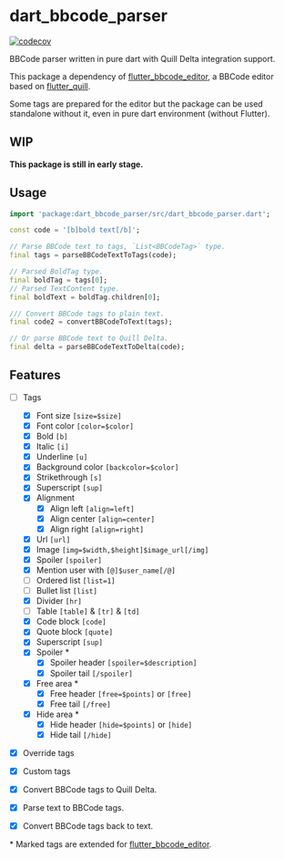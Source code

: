 # dart_bbcode_parser

[![codecov](https://codecov.io/gh/realth000/dart_bbcode_parser/graph/badge.svg?token=II36HD8NJE)](https://codecov.io/gh/realth000/dart_bbcode_parser)

BBCode parser written in pure dart with Quill Delta integration support.

This package a dependency of [flutter_bbcode_editor], a BBCode editor based on [flutter_quill].

Some tags are prepared for the editor but the package can be used standalone without it, even in pure dart environment (without Flutter).

## WIP

**This package is still in early stage.**

## Usage

```dart
import 'package:dart_bbcode_parser/src/dart_bbcode_parser.dart';

const code = '[b]bold text[/b]';

// Parse BBCode text to tags, `List<BBCodeTag>` type.
final tags = parseBBCodeTextToTags(code);

// Parsed BoldTag type.
final boldTag = tags[0];
// Parsed TextContent type.
final boldText = boldTag.children[0];

/// Convert BBCode tags to plain text.
final code2 = convertBBCodeToText(tags);

// Or parse BBCode text to Quill Delta.
final delta = parseBBCodeTextToDelta(code);
```

## Features

* [ ] Tags
  * [x] Font size `[size=$size]`
  * [x] Font color `[color=$color]`
  * [x] Bold `[b]`
  * [x] Italic `[i]`
  * [x] Underline `[u]`
  * [x] Background color `[backcolor=$color]`
  * [x] Strikethrough `[s]`
  * [x] Superscript `[sup]`
  * [x] Alignment
    * [x] Align left `[align=left]`
    * [x] Align center `[align=center]`
    * [x] Align right `[align=right]`
  * [x] Url `[url]`
  * [x] Image `[img=$width,$height]$image_url[/img]`
  * [x] Spoiler `[spoiler]`
  * [x] Mention user with `[@]$user_name[/@]`
  * [ ] Ordered list `[list=1]`
  * [ ] Bullet list `[list]`
  * [x] Divider `[hr]`
  * [ ] Table `[table]` & `[tr]` & `[td]`
  * [x] Code block `[code]`
  * [x] Quote block `[quote]`
  * [x] Superscript `[sup]`
  * [x] Spoiler \*
    * [x] Spoiler header `[spoiler=$description]`
    * [x] Spoiler tail `[/spoiler]`
  * [x] Free area \*
    * [x] Free header `[free=$points]` or `[free]`
    * [x] Free tail `[/free]`
  * [x] Hide area \*
    * [x] Hide header `[hide=$points]` or `[hide]`
    * [x] Hide tail `[/hide]`
* [x] Override tags
* [x] Custom tags
* [x] Convert BBCode tags to Quill Delta.
* [x] Parse text to BBCode tags.
* [x] Convert BBCode tags back to text.


\* Marked tags are extended for [flutter_bbcode_editor].

[flutter_bbcode_editor]: https://github.com/realth000/flutter_bbcode_editor
[flutter_quill]: https://github.com/singerdmx/flutter-quill
